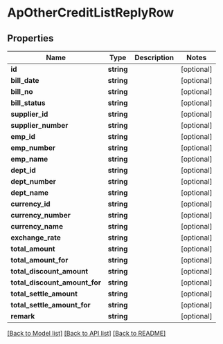 # ApOtherCreditListReplyRow

## Properties
Name | Type | Description | Notes
------------ | ------------- | ------------- | -------------
**id** | **string** |  | [optional] 
**bill_date** | **string** |  | [optional] 
**bill_no** | **string** |  | [optional] 
**bill_status** | **string** |  | [optional] 
**supplier_id** | **string** |  | [optional] 
**supplier_number** | **string** |  | [optional] 
**emp_id** | **string** |  | [optional] 
**emp_number** | **string** |  | [optional] 
**emp_name** | **string** |  | [optional] 
**dept_id** | **string** |  | [optional] 
**dept_number** | **string** |  | [optional] 
**dept_name** | **string** |  | [optional] 
**currency_id** | **string** |  | [optional] 
**currency_number** | **string** |  | [optional] 
**currency_name** | **string** |  | [optional] 
**exchange_rate** | **string** |  | [optional] 
**total_amount** | **string** |  | [optional] 
**total_amount_for** | **string** |  | [optional] 
**total_discount_amount** | **string** |  | [optional] 
**total_discount_amount_for** | **string** |  | [optional] 
**total_settle_amount** | **string** |  | [optional] 
**total_settle_amount_for** | **string** |  | [optional] 
**remark** | **string** |  | [optional] 

[[Back to Model list]](../README.md#documentation-for-models) [[Back to API list]](../README.md#documentation-for-api-endpoints) [[Back to README]](../README.md)


